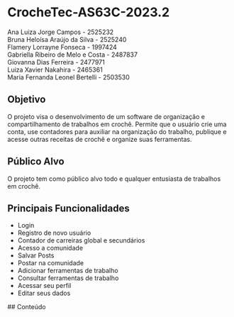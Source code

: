 # CrocheTec-AS63C-2023.2
Ana Luiza Jorge Campos - 2525232 <br>
Bruna Heloísa Araújo da Silva - 2525240 <br>
Flamery Lorrayne Fonseca - 1997424 <br>
Gabriella Ribeiro de Melo e Costa - 2487837 <br>
Giovanna Dias Ferreira - 2477971 <br>
Luiza Xavier Nakahira - 2465361 <br>
Maria Fernanda Leonel Bertelli - 2503530 <br>
## Objetivo
O projeto visa o desenvolvimento de um software de organização e compartilhamento de trabalhos em crochê. Permite que o usuário crie uma conta, use contadores para auxiliar na organização do trabalho, publique e acesse outras receitas de crochê e organize suas ferramentas.
## Público Alvo
O projeto tem como público alvo todo e qualquer entusiasta de trabalhos em crochê.
## Principais Funcionalidades
<ul>
  <li>Login</li>
  <li>Registro de novo usuário</li>
  <li>Contador de carreiras global e secundários</li>
  <li>Acesso a comunidade</li>
  <li>Salvar Posts</li>
  <li>Postar na comunidade</li>
  <li>Adicionar ferramentas de trabalho</li>
  <li>Consultar ferramentas de trabalho</li>
  <li>Acessar seu perfil</li>
  <li>Editar seus dados</li>
</ul>
## Conteúdo
